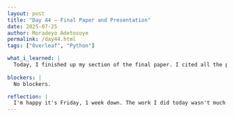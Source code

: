 ```yaml
---
layout: post
title: "Day 44 – Final Paper and Presentation"
date: 2025-07-25
author: Moradeyo Adetosoye
permalink: /day44.html
tags: ["Overleaf", "Python"]

what_i_learned: |
  Today, I finished up my section of the final paper. I cited all the papers we used in the References section of the paper. After that, I started working on the final presentation powerpoint. We all met with our faculty mentor at 3:30 to give him a run down on everything we did this week.
  
blockers: |
  No blockers.

reflection: |
  I'm happy it's Friday, 1 week down. The work I did today wasn't much. I finished up quite early, so I spent some time idle. Next week we're just going to be going over our final presentation.
---
```


